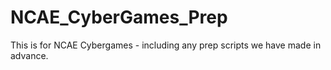 # NCAE_CyberGames_Prep
This is for NCAE Cybergames - including any prep scripts we have made in advance.
